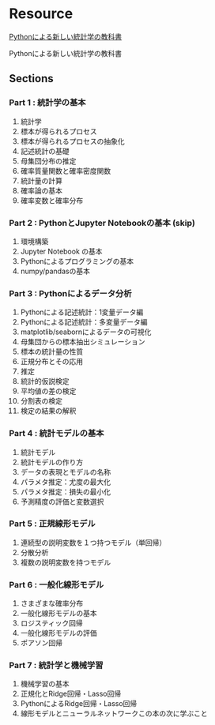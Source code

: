 # Resource

[Pythonによる新しい統計学の教科書](https://www.shoeisha.co.jp/book/detail/9784798155067)

Pythonによる新しい統計学の教科書

## Sections

### Part 1 : 統計学の基本

1. 統計学
2. 標本が得られるプロセス
3. 標本が得られるプロセスの抽象化
4. 記述統計の基礎
5. 母集団分布の推定
6. 確率質量関数と確率密度関数
7. 統計量の計算
8. 確率論の基本
9. 確率変数と確率分布

### Part 2 : PythonとJupyter Notebookの基本 **(skip)**

1. 環境構築
2. Jupyter Notebook の基本
3. Pythonによるプログラミングの基本
4. numpy/pandasの基本

### Part 3 : Pythonによるデータ分析

1. Pythonによる記述統計：1変量データ編
2. Pythonによる記述統計：多変量データ編
3. matplotlib/seabornによるデータの可視化
4. 母集団からの標本抽出シミュレーション
5. 標本の統計量の性質
6. 正規分布とその応用
7. 推定
8. 統計的仮説検定
9. 平均値の差の検定
10. 分割表の検定
11. 検定の結果の解釈

### Part 4 : 統計モデルの基本

1. 統計モデル
2. 統計モデルの作り方
3. データの表現とモデルの名称
4. パラメタ推定：尤度の最大化
5. パラメタ推定：損失の最小化
6. 予測精度の評価と変数選択

### Part 5 : 正規線形モデル

1. 連続型の説明変数を１つ持つモデル（単回帰）
2. 分散分析
3. 複数の説明変数を持つモデル

### Part 6 : 一般化線形モデル

1. さまざまな確率分布
2. 一般化線形モデルの基本
3. ロジスティック回帰
4. 一般化線形モデルの評価
5. ポアソン回帰

### Part 7 : 統計学と機械学習

1. 機械学習の基本
2. 正規化とRidge回帰・Lasso回帰
3. PythonによるRidge回帰・Lasso回帰
4. 線形モデルとニューラルネットワークこの本の次に学ぶこと

